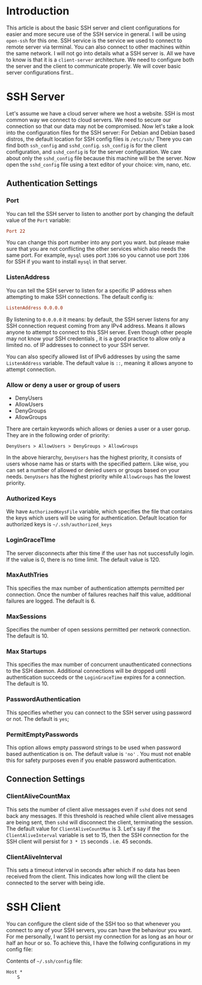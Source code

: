 # Introduction

This article is about the basic SSH server and client configurations for easier and more secure use of the SSH service in general.
I will be using `open-ssh` for this one.
SSH service is the service we used to connect to remote server via terminal.
You can also connect to other machines within the same network.
I will not go into details what a SSH server is.
All we have to know is that it is a `client-server` architecture.
We need to configure both the server and the client to communicate properly.
We will cover basic server configurations first..

# SSH Server

Let's assume we have a cloud server where we host a website.
SSH is most common way we connect to cloud servers.
We need to secure our connection so that our data may not be compromised.
Now let's take a look into the configuration files for the SSH server:
For Debian and Debian based distros, the default location for SSH config files is `/etc/ssh/`
There you can find both `ssh_config` and `sshd_config`.
`ssh_config` is for the client configuration, and `sshd_config` is for the server configuration.
We care about only the `sshd_config` file because this machine will be the server.
Now open the `sshd_config` file using a text editor of your choice: vim, nano, etc.
## Authentication Settings

### Port

You can tell the SSH server to listen to another port by changing the default value of the `Port` variable:

```conf
Port 22
```

You can change this port number into any port you want.
but please make sure that you are not conflicting the other services which also needs the same port.
For example, `mysql` uses port `3306` so you cannot use port `3306` for SSH if you want to install `mysql` in that server.

### ListenAddress

You can tell the SSH server to listen for a specific IP address when attempting to make SSH connections. The default config is:

```conf
ListenAddress 0.0.0.0
```

By listening to `0.0.0.0` it means: by default, the SSH server listens for any SSH connection request coming from any IPv4 address.
Means it allows anyone to attempt to connect to this SSH server.
Even though other people may not know your SSH credentials , it is a good practice to allow only a limited no. of IP addresses to connect to your SSH server.

You can also specify allowed list of IPv6 addresses by using the same `ListenAddress` variable. The default value is `::`, meaning it allows anyone to attempt connection.

### Allow or deny a user or group of users

- DenyUsers
- AllowUsers
- DenyGroups
- AllowGroups

There are certain keywords which allows or denies a user or a user gorup. They are in the following order of priority:

```
DenyUsers > AllowUsers > DenyGroups > AllowGroups
```

In the above hierarchy, `DenyUsers` has the highest priority, it consists of users whose name has or starts with the specified pattern.
Like wise, you can set a number of allowed or denied users or groups based on your needs.
`DenyUsers` has the highest priority while `AllowGroups` has the lowest priority.

### Authorized Keys

We have `AuthorizedKeysFile` variable, which specifies the file that contains the keys which users will be using for authentication.
Default location for authorized keys is `~/.ssh/authorized_keys`

### LoginGraceTIme

The server disconnects after this time if the user has not successfully login.
If the value is 0, there is no time limit.
The default value is 120.

### MaxAuthTries

This specifies the max number of authentication attempts permitted per connection.
Once the number of failures reaches half this value, additional failures are logged.
The default is 6.

### MaxSessions

Specifies the number of open sessions permitted per network connection.
The default is 10.

### Max Startups

This specifies the max number of concurrent unauthenticated connections to the SSH daemon.
Additional connections will be dropped until authentication succeeds or the `LoginGraceTime` expires for a connection.
The default is 10.

### PasswordAuthentication

This specifies whether you can connect to the SSH server using password or not.
The default is `yes`;

### PermitEmptyPasswords

This option allows empty password strings to be used when password based authentication is on.
The default value is `'no'` .
You must not enable this for safety purposes even if you enable password authentication.

## Connection Settings

### ClientAliveCountMax

This sets the number of client alive messages even if `sshd` does not send back any messages.
If this threshold is reached while client alive messages are being sent, then `sshd` will disconnect the client, terminating the session.
The default value for `ClientAliveCountMax` is 3.
Let's say if the `ClientAliveInterval` variable is set to 15, then the SSH connection for the SSH client will persist for `3 * 15` seconds . i.e. 45 seconds.


### ClientAliveInterval

This sets a timeout interval in seconds after which if no data has been received from the client.
This indicates how long will the client be connected to the server with being idle.

# SSH Client

You can configure the client side of the SSH too so that whenever you connect to any of your SSH servers, you can have the behaviour you want.
For me personally, I want to persist my connection for as long as an hour or half an hour or so.
To achieve this, I have the follwing configurations in my config file:

Contents of `~/.ssh/config` file:
```
Host *
	S
```